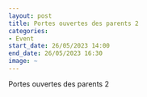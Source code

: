 ```yaml
---
layout: post
title: Portes ouvertes des parents 2
categories:
- Event
start_date: 26/05/2023 14:00
end_date: 26/05/2023 16:30
image: ~
---
```


Portes ouvertes des parents 2

